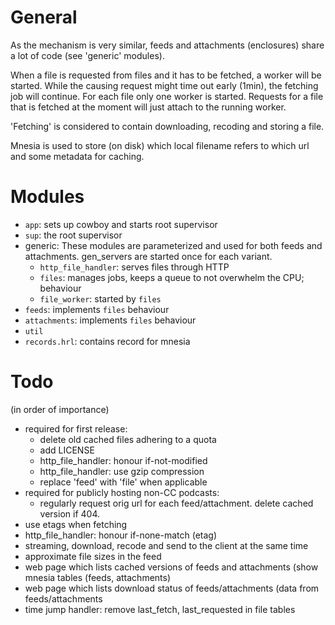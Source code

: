 General
=======

As the mechanism is very similar, feeds and attachments (enclosures) share a
lot of code (see 'generic' modules).

When a file is requested from files and it has to be fetched, a worker will be
started. While the causing request might time out early (1min), the fetching
job will continue. For each file only one worker is started. Requests for a
file that is fetched at the moment will just attach to the running worker.

'Fetching' is considered to contain downloading, recoding and storing a file.

Mnesia is used to store (on disk) which local filename refers to which url and
some metadata for caching.


Modules
=======

 - `app`: sets up cowboy and starts root supervisor
 - `sup`: the root supervisor
 - generic: These modules are parameterized and used for both feeds and
   attachments. gen_servers are started once for each variant.
   - `http_file_handler`: serves files through HTTP
   - `files`: manages jobs, keeps a queue to not overwhelm the CPU; behaviour
   - `file_worker`: started by `files`
 - `feeds`: implements `files` behaviour
 - `attachments`: implements `files` behaviour
 - `util`
 - `records.hrl`: contains record for mnesia


Todo
====

(in order of importance)
 - required for first release:
   - delete old cached files adhering to a quota
   - add LICENSE
   - http_file_handler: honour if-not-modified
   - http_file_handler: use gzip compression
   - replace 'feed' with 'file' when applicable
 - required for publicly hosting non-CC podcasts:
   - regularly request orig url for each feed/attachment. delete cached version
     if 404.
 - use etags when fetching
 - http_file_handler: honour if-none-match (etag)
 - streaming, download, recode and send to the client at the same time
 - approximate file sizes in the feed
 - web page which lists cached versions of feeds and attachments (show mnesia
   tables (feeds, attachments)
 - web page which lists download status of feeds/attachments (data from
   feeds/attachments
 - time jump handler: remove last_fetch, last_requested in file tables
